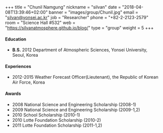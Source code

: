 +++
title = "Chunil Namgung"
nickname = "silvan"
date = "2018-04-08T13:39:46+02:00"
banner = "images/group/Chunil.jpg"
email = "silvan@yonsei.ac.kr"
job = "Researcher"
phone = "+82-2-2123-2579"
room = "Science Hall #532"
web = "https://silvanatmosphere.github.io/blog/"
type = "group"
weight = 5
+++

#### Education
+ **B.S.** 2012 Department of Atmospheric Sciences, Yonsei University, Seoul, Korea

#### Experiences
+ 2012-2015 Weather Forecast Officer(Lieutenant), the Republic of Korean Air Force, Korea

#### Awards
+ 2008 National Science and Engineering Scholarship (2008-1)
+ 2009 National Science and Engineering Scholarship (2009-1,2)
+ 2010 School Scholarship (2010-1)
+ 2010 Lotte Foundation Scholarship (2010-2)
+ 2011 Lotte Foundation Scholarship (2011-1,2)
